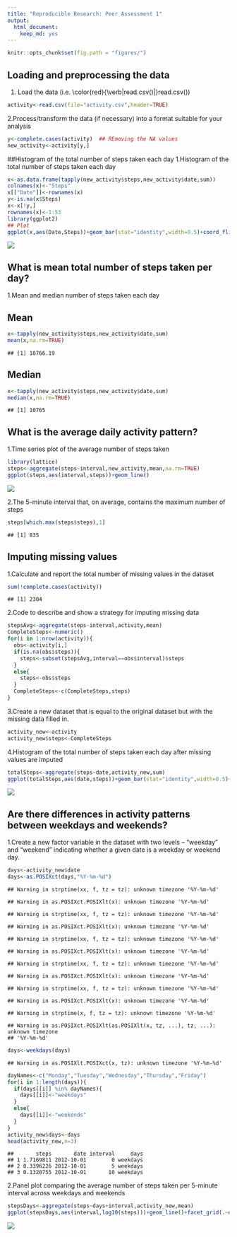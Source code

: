```yaml
---
title: "Reproducible Research: Peer Assessment 1"
output: 
  html_document: 
    keep_md: yes
---
```





```r
knitr::opts_chunk$set(fig.path = "figures/")
```
## Loading and preprocessing the data

1. Load the data (i.e. \color{red}{\verb|read.csv()|}read.csv())

```r
activity<-read.csv(file="activity.csv",header=TRUE)
```

2.Process/transform the data (if necessary) into a format suitable for your analysis

```r
y<-complete.cases(activity)  ## REmoving the NA values
new_activity<-activity[y,]
```

##Histogram of the total number of steps taken each day
1.Histogram of the total number of steps taken each day

```r
x<-as.data.frame(tapply(new_activity$steps,new_activity$date,sum))
colnames(x)<-"Steps"
x[["Date"]]<-rownames(x)
y<-is.na(x$Steps)
x<-x[!y,]
rownames(x)<-1:53
library(ggplot2)
## Plot
ggplot(x,aes(Date,Steps))+geom_bar(stat="identity",width=0.5)+coord_flip()
```

![](figures/unnamed-chunk-3-1.png)<!-- -->

## What is mean total number of steps taken per day?

1.Mean and median number of steps taken each day
## Mean 


```r
x<-tapply(new_activity$steps,new_activity$date,sum)
mean(x,na.rm=TRUE)
```

```
## [1] 10766.19
```

## Median


```r
x<-tapply(new_activity$steps,new_activity$date,sum)
median(x,na.rm=TRUE)
```

```
## [1] 10765
```

## What is the average daily activity pattern?

1.Time series plot of the average number of steps taken


```r
library(lattice)
steps<-aggregate(steps~interval,new_activity,mean,na.rm=TRUE)
ggplot(steps,aes(interval,steps))+geom_line()
```

![](figures/unnamed-chunk-6-1.png)<!-- -->

2.The 5-minute interval that, on average, contains the maximum number of steps


```r
steps[which.max(steps$steps),1]
```

```
## [1] 835
```

## Imputing missing values

1.Calculate and report the total number of missing values in the dataset


```r
sum(!complete.cases(activity))
```

```
## [1] 2304
```

2.Code to describe and show a strategy for imputing missing data


```r
stepsAvg<-aggregate(steps~interval,activity,mean)
CompleteSteps<-numeric()
for(i in 1:nrow(activity)){
  obs<-activity[i,]
  if(is.na(obs$steps)){
    steps<-subset(stepsAvg,interval==obs$interval)$steps
  }
  else{
    steps<-obs$steps
  }
  CompleteSteps<-c(CompleteSteps,steps)
}
```

3.Create a new dataset that is equal to the original dataset but with the missing data filled in.


```r
activity_new<-activity
activity_new$steps<-CompleteSteps
```

4.Histogram of the total number of steps taken each day after missing values are imputed


```r
totalSteps<-aggregate(steps~date,activity_new,sum)
ggplot(totalSteps,aes(date,steps))+geom_bar(stat="identity",width=0.5)+coord_flip()
```

![](figures/unnamed-chunk-11-1.png)<!-- -->

## Are there differences in activity patterns between weekdays and weekends?

1.Create a new factor variable in the dataset with two levels – “weekday” and “weekend” indicating whether a given date is a weekday or weekend day.


```r
days<-activity_new$date
days<-as.POSIXct(days,"%Y-%m-%d")
```

```
## Warning in strptime(xx, f, tz = tz): unknown timezone '%Y-%m-%d'
```

```
## Warning in as.POSIXct.POSIXlt(x): unknown timezone '%Y-%m-%d'
```

```
## Warning in strptime(xx, f, tz = tz): unknown timezone '%Y-%m-%d'
```

```
## Warning in as.POSIXct.POSIXlt(x): unknown timezone '%Y-%m-%d'
```

```
## Warning in strptime(xx, f, tz = tz): unknown timezone '%Y-%m-%d'
```

```
## Warning in as.POSIXct.POSIXlt(x): unknown timezone '%Y-%m-%d'
```

```
## Warning in strptime(xx, f, tz = tz): unknown timezone '%Y-%m-%d'
```

```
## Warning in as.POSIXct.POSIXlt(x): unknown timezone '%Y-%m-%d'
```

```
## Warning in strptime(xx, f, tz = tz): unknown timezone '%Y-%m-%d'
```

```
## Warning in as.POSIXct.POSIXlt(x): unknown timezone '%Y-%m-%d'
```

```
## Warning in strptime(x, f, tz = tz): unknown timezone '%Y-%m-%d'
```

```
## Warning in as.POSIXct.POSIXlt(as.POSIXlt(x, tz, ...), tz, ...): unknown timezone
## '%Y-%m-%d'
```

```r
days<-weekdays(days)
```

```
## Warning in as.POSIXlt.POSIXct(x, tz): unknown timezone '%Y-%m-%d'
```

```r
dayNames<-c("Monday","Tuesday","Wednesday","Thursday","Friday")
for(i in 1:length(days)){
  if(days[[i]] %in% dayNames){
    days[[i]]<-"weekdays"
  }
  else{
    days[[i]]<-"weekends"
  }
}
activity_new$days<-days
head(activity_new,n=3)
```

```
##       steps       date interval     days
## 1 1.7169811 2012-10-01        0 weekdays
## 2 0.3396226 2012-10-01        5 weekdays
## 3 0.1320755 2012-10-01       10 weekdays
```

2.Panel plot comparing the average number of steps taken per 5-minute interval across weekdays and weekends


```r
stepsDays<-aggregate(steps~days+interval,activity_new,mean)
ggplot(stepsDays,aes(interval,log10(steps)))+geom_line()+facet_grid(.~days)
```

![](figures/unnamed-chunk-13-1.png)<!-- -->
